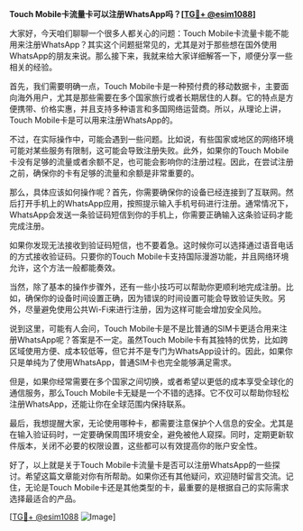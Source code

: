 **Touch Mobile卡流量卡可以注册WhatsApp吗？[[TG💪+ @esim1088](https://t.me/s/esim1088)]**

大家好，今天咱们聊聊一个很多人都关心的问题：Touch Mobile卡流量卡能不能用来注册WhatsApp？其实这个问题挺常见的，尤其是对于那些想在国外使用WhatsApp的朋友来说。那么接下来，我就来给大家详细解答一下，顺便分享一些相关的经验。

首先，我们需要明确一点，Touch Mobile卡是一种预付费的移动数据卡，主要面向海外用户，尤其是那些需要在多个国家旅行或者长期居住的人群。它的特点是方便携带、价格实惠，并且支持多种语言和多国网络运营商。所以，从理论上讲，Touch Mobile卡是可以用来注册WhatsApp的。

不过，在实际操作中，可能会遇到一些问题。比如说，有些国家或地区的网络环境可能对某些服务有限制，这可能会导致注册失败。此外，如果你的Touch Mobile卡没有足够的流量或者余额不足，也可能会影响你的注册过程。因此，在尝试注册之前，确保你的卡有足够的流量和余额是非常重要的。

那么，具体应该如何操作呢？首先，你需要确保你的设备已经连接到了互联网。然后打开手机上的WhatsApp应用，按照提示输入手机号码进行注册。通常情况下，WhatsApp会发送一条验证码短信到你的手机上，你需要正确输入这条验证码才能完成注册。

如果你发现无法接收到验证码短信，也不要着急。这时候你可以选择通过语音电话的方式接收验证码。只要你的Touch Mobile卡支持国际漫游功能，并且网络环境允许，这个方法一般都能奏效。

当然，除了基本的操作步骤外，还有一些小技巧可以帮助你更顺利地完成注册。比如，确保你的设备时间设置正确，因为错误的时间设置可能会导致验证失败。另外，尽量避免使用公共Wi-Fi来进行注册，因为这样可能会增加安全风险。

说到这里，可能有人会问，Touch Mobile卡是不是比普通的SIM卡更适合用来注册WhatsApp呢？答案是不一定。虽然Touch Mobile卡有其独特的优势，比如跨区域使用方便、成本较低等，但它并不是专门为WhatsApp设计的。因此，如果你只是单纯为了使用WhatsApp，普通SIM卡也完全能够满足需求。

但是，如果你经常需要在多个国家之间切换，或者希望以更低的成本享受全球化的通信服务，那么Touch Mobile卡无疑是一个不错的选择。它不仅可以帮助你轻松注册WhatsApp，还能让你在全球范围内保持联系。

最后，我想提醒大家，无论使用哪种卡，都需要注意保护个人信息的安全。尤其是在输入验证码时，一定要确保周围环境安全，避免被他人窥探。同时，定期更新软件版本，关闭不必要的权限设置，这些都可以有效提高你的账户安全性。

好了，以上就是关于Touch Mobile卡流量卡是否可以注册WhatsApp的一些探讨。希望这篇文章能对你有所帮助。如果你还有其他疑问，欢迎随时留言交流。记住，无论是Touch Mobile卡还是其他类型的卡，最重要的是根据自己的实际需求选择最适合的产品。

[[TG💪+ @esim1088](https://t.me/s/esim1088) ![Image](https://i.postimg.cc/4NQfJmqS/Snipaste-2025-05-13-00-14-12.png)]